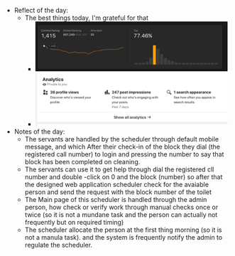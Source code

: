 - Reflect of the day:
	- The best things today, I'm grateful for that
		- ![image.png](../assets/image_1738885664266_0.png)
		- ![Screenshot from 2025-02-07 05-08-21.png](../assets/Screenshot_from_2025-02-07_05-08-21_1738885723101_0.png)
- Notes of the day:
	- The servants are handled by the scheduler through default mobile message, and which  After their check-in of the block they dial (the registered call number) to login and pressing the number to say that block has been completed on cleaning.
	- The servants can use it to get help through dial the registered cll number and double -click on 0 and the block (number) so after that the designed web application scheduler check for the avaiable person and send the request with the block number of the toilet
	- The Main page of this scheduler is handled through the admin person, how check or verify work through manual checks once or twice (so it is not a mundane task and the person can actually not frequently but on required timing)
	- The scheduler allocate the person at the first thing morning (so it is not a manula task). and the system is frequently notify the admin to regulate the scheduler.
